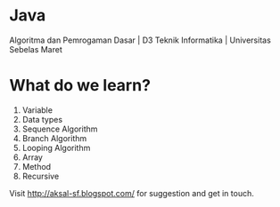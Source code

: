 # Java 
Algoritma dan Pemrogaman Dasar | D3 Teknik Informatika | Universitas Sebelas Maret
# What do we learn?
1. Variable
2. Data types
3. Sequence Algorithm
4. Branch Algorithm
5. Looping Algorithm
6. Array
7. Method
8. Recursive

Visit http://aksal-sf.blogspot.com/ for suggestion and get in touch.

